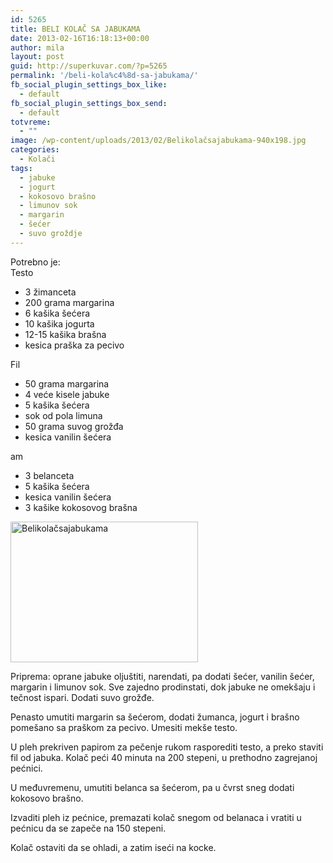 ```yaml
---
id: 5265
title: BELI KOLAČ SA JABUKAMA
date: 2013-02-16T16:18:13+00:00
author: mila
layout: post
guid: http://superkuvar.com/?p=5265
permalink: '/beli-kola%c4%8d-sa-jabukama/'
fb_social_plugin_settings_box_like:
  - default
fb_social_plugin_settings_box_send:
  - default
totvreme:
  - ""
image: /wp-content/uploads/2013/02/Belikolačsajabukama-940x198.jpg
categories:
  - Kolači
tags:
  - jabuke
  - jogurt
  - kokosovo brašno
  - limunov sok
  - margarin
  - šećer
  - suvo groždje
---
```

Potrebno je:  
Testo

  * 3 žimanceta
  * 200 grama margarina
  * 6 kašika šećera
  * 10 kašika jogurta
  * 12-15 kašika brašna
  * kesica praška za pecivo

Fil

  * 50 grama margarina
  * 4 veće kisele jabuke
  * 5 kašika šećera
  * sok od pola limuna
  * 50 grama suvog grožđa
  * kesica vanilin šećera

 am

  * 3 belanceta
  * 5 kašika šećera
  * kesica vanilin šećera
  * 3 kašike kokosovog brašna

<img class="alignnone size-medium wp-image-5266" src="//superkuvar.com/wp-content/uploads/2013/02/Belikolačsajabukama-300x225.jpg" alt="Belikolačsajabukama" width="300" height="225" /> 

Priprema: oprane jabuke oljuštiti, narendati, pa dodati šećer, vanilin šećer, margarin i limunov sok. Sve zajedno prodinstati, dok jabuke ne omekšaju i tečnost ispari. Dodati suvo grožđe.

Penasto umutiti margarin sa šećerom, dodati žumanca, jogurt i brašno pomešano sa praškom za pecivo. Umesiti mekše testo.

U pleh prekriven papirom za pečenje rukom rasporediti testo, a preko staviti fil od jabuka. Kolač peći 40 minuta na 200 stepeni, u prethodno zagrejanoj pećnici.

U međuvremenu, umutiti belanca sa šećerom, pa u čvrst sneg dodati kokosovo brašno.

Izvaditi pleh iz pećnice, premazati kolač snegom od belanaca i vratiti u pećnicu da se zapeče na 150 stepeni.

Kolač ostaviti da se ohladi, a zatim iseći na kocke.